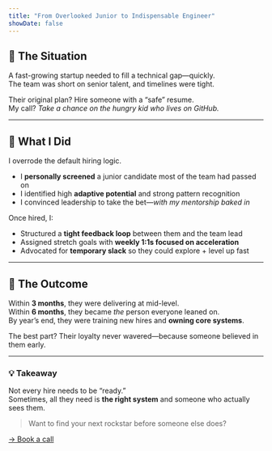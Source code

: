 ```yaml
---
title: "From Overlooked Junior to Indispensable Engineer"
showDate: false
---
```


## 🚀 The Situation

A fast-growing startup needed to fill a technical gap—quickly.  
The team was short on senior talent, and timelines were tight.  

Their original plan? Hire someone with a “safe” resume.  
My call? *Take a chance on the hungry kid who lives on GitHub.*

---

## 🎯 What I Did

I overrode the default hiring logic.

- I **personally screened** a junior candidate most of the team had passed on
- I identified high **adaptive potential** and strong pattern recognition
- I convinced leadership to take the bet—*with my mentorship baked in*

Once hired, I:
- Structured a **tight feedback loop** between them and the team lead
- Assigned stretch goals with **weekly 1:1s focused on acceleration**
- Advocated for **temporary slack** so they could explore + level up fast

---

## 🧠 The Outcome

Within **3 months**, they were delivering at mid-level.  
Within **6 months**, they became *the* person everyone leaned on.  
By year’s end, they were training new hires and **owning core systems**.

The best part? Their loyalty never wavered—because someone believed in them early.

---

### 💡 Takeaway

Not every hire needs to be “ready.”  
Sometimes, all they need is **the right system** and someone who actually sees them.

> Want to find your next rockstar before someone else does?

[→ Book a call](https://calendly.com/brandarchist/30min)

